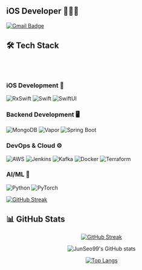 ## iOS Developer 👨🏻‍💻

[![Gmail Badge](https://img.shields.io/badge/Gmail-d14836?style=flat-square&logo=Gmail&logoColor=white&link=mailto:junseo.indexfinger@gmail.com)](mailto:junseo.indexfinger@gmail.com)


## 🛠 Tech Stack
<br><br>

### iOS Development 📱
![RxSwift](https://img.shields.io/badge/RxSwift-3C3C3C?style=for-the-badge&logo=reactivex&logoColor=B7178C&labelColor=3C3C3C)
![Swift](https://img.shields.io/badge/Swift-3C3C3C?style=for-the-badge&logo=swift&logoColor=F05138&labelColor=3C3C3C)
![SwiftUI](https://img.shields.io/badge/SwiftUI-3C3C3C?style=for-the-badge&logo=swift&logoColor=0C86F9&labelColor=3C3C3C)

### Backend Development 🖥️
![MongoDB](https://img.shields.io/badge/MongoDB-3C3C3C?style=for-the-badge&logo=mongodb&logoColor=47A248&labelColor=3C3C3C)
![Vapor](https://img.shields.io/badge/Vapor-3C3C3C?style=for-the-badge&logo=vapor&logoColor=0D0D0D&labelColor=3C3C3C)
![Spring Boot](https://img.shields.io/badge/Spring_Boot-3C3C3C?style=for-the-badge&logo=springboot&logoColor=6DB33F&labelColor=3C3C3C)

### DevOps & Cloud ⚙️
![AWS](https://img.shields.io/badge/AWS-3C3C3C?style=for-the-badge&logo=amazonwebservice&logoColor=FF9900&labelColor=3C3C3C)
![Jenkins](https://img.shields.io/badge/Jenkins-3C3C3C?style=for-the-badge&logo=jenkins&logoColor=D24939&labelColor=3C3C3C)
![Kafka](https://img.shields.io/badge/Kafka-3C3C3C?style=for-the-badge&logo=apachekafka&logoColor=231F20&labelColor=3C3C3C)
![Docker](https://img.shields.io/badge/Docker-3C3C3C?style=for-the-badge&logo=docker&logoColor=2496ED&labelColor=3C3C3C)
![Terraform](https://img.shields.io/badge/Terraform-3C3C3C?style=for-the-badge&logo=terraform&logoColor=844FBA&labelColor=3C3C3C)

### AI/ML 🤖
![Python](https://img.shields.io/badge/Python-3C3C3C?style=for-the-badge&logo=python&logoColor=3776AB&labelColor=3C3C3C)
![PyTorch](https://img.shields.io/badge/PyTorch-3C3C3C?style=for-the-badge&logo=pytorch&logoColor=EE4C2C&labelColor=3C3C3C)


[![GitHub Streak](https://streak-stats.demolab.com?user=JunSeo99&theme=dark&hide_border=true&exclude_days=Sun%2CSat)](https://git.io/streak-stats)

## 📊 GitHub Stats

<div align="center">
  
[![GitHub Streak](https://streak-stats.demolab.com?user=JunSeo99&theme=tokyonight&hide_border=true&exclude_days=Sun%2CSat)](https://git.io/streak-stats)

![JunSeo99's GitHub stats](https://github-readme-stats.vercel.app/api?username=JunSeo99&show_icons=true&theme=tokyonight&hide_border=true&count_private=true)

[![Top Langs](https://github-readme-stats.vercel.app/api/top-langs/?username=JunSeo99&layout=compact&theme=tokyonight&hide_border=true)](https://github.com/anuraghazra/github-readme-stats)

</div>
